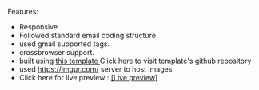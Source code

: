 Features:

- Responsive
- Followed standard email coding structure
- used gmail supported tags.
- crossbrowser support.
- built using <a href ='https://github.com/leemunroe/responsive-html-email-template' > this template </a> Click here to visit template's github repository
- used https://imgur.com/ server to host images
- Click here for live preview : <a href ='#' > [Live preview] </a>
